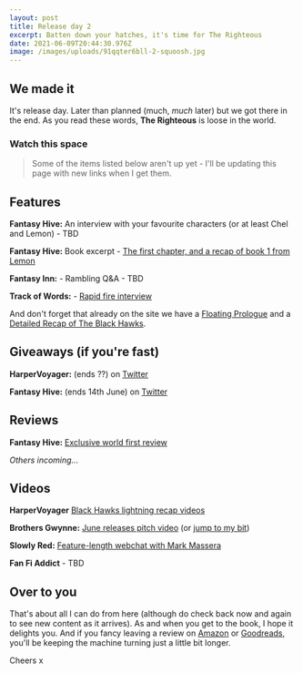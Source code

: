 ```yaml
---
layout: post
title: Release day 2
excerpt: Batten down your hatches, it's time for The Righteous
date: 2021-06-09T20:44:30.976Z
image: /images/uploads/91qqter6bll-2-squoosh.jpg
---
```

## We made it

It's release day. Later than planned (much, _much_ later) but we got there in the end. As you read these words, **The Righteous** is loose in the world.

### Watch this space

> Some of the items listed below aren't up yet - I'll be updating this page with new links when I get them.

## Features

**Fantasy Hive:** An interview with your favourite characters (or at least Chel and Lemon) - TBD

**Fantasy Hive:** Book excerpt - [The first chapter, and a recap of book 1 from Lemon](https://fantasy-hive.co.uk/2021/06/the-righteous-by-david-wragg-excerpt/)

**Fantasy Inn:** - Rambling Q&A - TBD

**Track of Words:** - [Rapid fire interview](https://www.trackofwords.com/2021/06/09/rapid-fire-david-wragg-talks-the-righteous)

And don't forget that already on the site we have a [Floating Prologue](https://www.davewragg.com/blog/the-floating-prologue/) and a [Detailed Recap of The Black Hawks](https://www.davewragg.com/blog/black-hawks-recap/).

## Giveaways (if you're fast)

**HarperVoyager:** (ends ??) on [Twitter](https://twitter.com/HarperVoyagerUK/status/1400787428105932802)

**Fantasy Hive:** (ends 14th June) on [Twitter](https://twitter.com/TheFantasyHive/status/1401901626865115147)

## Reviews

**Fantasy Hive:** [Exclusive world first review](https://fantasy-hive.co.uk/2021/04/the-righteous-by-david-wragg-book-review/)

_Others incoming..._

## Videos

**HarperVoyager** [Black Hawks lightning recap videos](https://twitter.com/HarperVoyagerUK/status/1398217515168378881)

**Brothers Gwynne:** [June releases pitch video](https://www.youtube.com/watch?v=zTRDBj1qFOg) (or [jump to my bit](https://www.youtube.com/watch?v=zTRDBj1qFOg&t=354s))

**Slowly Red:** [Feature-length webchat with Mark Massera](https://youtu.be/uT-I8g9mxl8)

**Fan Fi Addict** - TBD

## Over to you

That's about all I can do from here (although do check back now and again to see new content as it arrives). As and when you get to the book, I hope it delights you. And if you fancy leaving a review on [Amazon](https://www.amazon.co.uk/dp/0008331448/) or [Goodreads](https://www.goodreads.com/book/show/50174451-the-righteous), you'll be keeping the machine turning just a little bit longer.

Cheers x